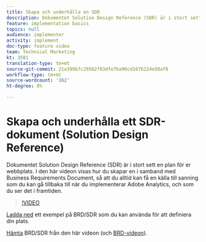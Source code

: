 ```yaml
---
title: Skapa och underhålla en SDR
description: Dokumentet Solution Design Reference (SDR) är i stort sett en plan för er webbplats. I den här videon visas hur du skapar en i samband med dokumentet för affärskrav, så att du alltid kan få en källa till sanning som du kan gå tillbaka till när du implementerar Adobe Analytics, och som du ser det i framtiden.
feature: implementation basics
topics: null
audience: implementer
activity: implement
doc-type: feature video
team: Technical Marketing
kt: 3581
translation-type: tm+mt
source-git-commit: 21a399b7c29562f03dfe7ba90cd1676224e50af8
workflow-type: tm+mt
source-wordcount: '162'
ht-degree: 0%

---
```



# Skapa och underhålla ett SDR-dokument (Solution Design Reference)

Dokumentet Solution Design Reference (SDR) är i stort sett en plan för er webbplats. I den här videon visas hur du skapar en i samband med Business Requirements Document, så att du alltid kan få en källa till sanning som du kan gå tillbaka till när du implementerar Adobe Analytics, och som du ser det i framtiden.

>[!VIDEO](https://video.tv.adobe.com/v/28754/?quality=12)

[Ladda ned](https://analytics.enablementadobe.com/files/brd-sdr-sample-template.xlsx) ett exempel på BRD/SDR som du kan använda för att definiera din plats.

[Hämta](https://analytics.enablementadobe.com/files/geometrixx-clothiers-brd-sdr.xlsx) BRD/SDR från den här videon (och [BRD-videon](creating-a-business-requirements-document.md)).
